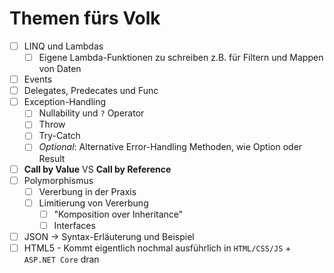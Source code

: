 # Themen fürs Volk

- [ ] LINQ und Lambdas
  - [ ] Eigene Lambda-Funktionen zu schreiben z.B. für Filtern und Mappen von Daten
- [ ] Events
- [ ] Delegates, Predecates und Func
- [ ] Exception-Handling
  - [ ] Nullability und `?` Operator
  - [ ] Throw
  - [ ] Try-Catch
  - [ ] *Optional*: Alternative Error-Handling Methoden, wie Option oder Result
- [ ] **Call by Value** VS **Call by Reference**
- [ ] Polymorphismus
  - [ ] Vererbung in der Praxis
  - [ ] Limitierung von Vererbung
    - [ ] "Komposition over Inheritance"
    - [ ] Interfaces
- [ ] JSON -> Syntax-Erläuterung und Beispiel
- [ ] HTML5 - Kommt eigentlich nochmal ausführlich in `HTML/CSS/JS` + `ASP.NET Core` dran

